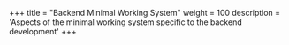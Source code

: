 +++
title = "Backend Minimal Working System"
weight = 100
description = 'Aspects of the minimal working system specific to the backend development'
+++